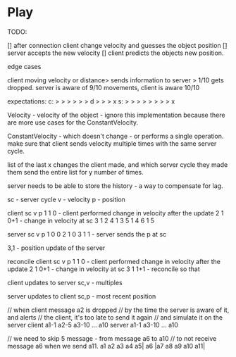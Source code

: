 # Play

TODO: 

[] after connection client change velocity and guesses the object position
[] server accepts the new velocity
[] client predicts the objects new position.

edge cases

client moving velocity or distance> sends information to server > 1/10 gets dropped.
server is aware of 9/10 movements, client is aware 10/10

expectations: 
c: > > > > > > d > > > x
s: > > > > > > > > x


Velocity - velocity of the object - ignore this implementation because there are more use cases for the ConstantVelocity.

ConstantVelocity - which doesn't change - or performs a single operation. make sure that client sends velocity multiple times with the same server cycle.

list of the last x changes the client made, and which server cycle they made them
send the entire list for y number of times.

server needs to be able to store the history - a way to compensate for lag.


sc - server cycle
v - velocity
p - position

client
sc v  p 
1  1  0 - client performed change in velocity after the update
2  1  0+1 - change in velocity at sc 
3  1  2
4  1  3
5  1  4
6  1  5

server
sc  v p
1   0 0
2   1 0
3   1 1 - server sends the p at sc

3,1 - position update of the server


reconcile
client
sc  v  p
1   1  0 - client performed change in velocity after the update
2   1  0+1 - change in velocity at sc 
3   1  1+1 - reconcile so that 


client updates to server
sc,v - multiples 

server updates to client
sc,p - most recent position



// when client message a2 is dropped
// by the time the server is aware of it, and alerts 
// the client, it's too late to send it again
// and simulate it on the server
client a1-1  a2-5 a3-10 ... a10
server a1-1  a3-10 ... a10


// we need to skip 5 message - from message a6 to a10
// to not receive message a6 when we send a11. 
a1 a2 a3 a4 a5| a6 |a7 a8 a9 a10 a11|